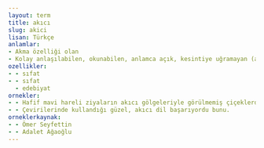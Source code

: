 ```yaml
---
layout: term
title: akıcı
slug: akici
lisan: Türkçe
anlamlar:
- Akma özelliği olan
- Kolay anlaşılabilen, okunabilen, anlamca açık, kesintiye uğramayan (anlatım); selis
ozellikler:
- - sıfat
- - sıfat
  - edebiyat
ornekler:
- - Hafif mavi hareli ziyaların akıcı gölgeleriyle görülmemiş çiçeklerden yapılmış bir bahar yatağını andıran ipek sedirde bir çıplak kız baygın ve yorgun geriniyor...
- - Çevirilerinde kullandığı güzel, akıcı dil başarıyordu bunu.
orneklerkaynak:
- - Ömer Seyfettin
- - Adalet Ağaoğlu
---
```

